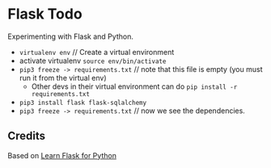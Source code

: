 # Flask Todo

Experimenting with Flask and Python.

* `virtualenv env` // Create a virtual environment
* activate virtualenv `source env/bin/activate`
* `pip3 freeze -> requirements.txt` // note that this file is empty (you must run it from the virtual env)
  * Other devs in their virtual environment can do `pip install -r requirements.txt`
* `pip3 install flask flask-sqlalchemy`
* `pip3 freeze -> requirements.txt` // now we see the dependencies.


## Credits

Based on 
[Learn Flask for Python](https://www.youtube.com/watch?v=Z1RJmh_OqeA&t=386s)